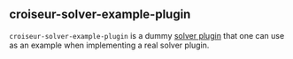 <!--
SPDX-FileCopyrightText: 2023 Antoine Belvire
SPDX-License-Identifier: GPL-3.0-or-later
-->

## croiseur-solver-example-plugin

`croiseur-solver-example-plugin` is a dummy [solver plugin](../../croiseur-spi/croiseur-spi-solver)
that one can use as an example when implementing a real solver plugin.
